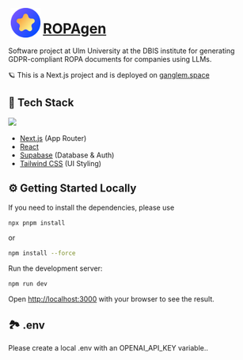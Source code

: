 <p>
 <img src="public/star.svg" width="60" align="left" hspace="5">
 <p>
   <h1><a href="https://ganglem.space">ROPAgen</a></h1>
 </p>
</p>

Software project at Ulm University at the DBIS institute for generating GDPR-compliant ROPA documents for companies using LLMs.

🪐 This is a Next.js project and is deployed on [ganglem.space](https://ganglem.space)


## 🥞 Tech Stack

<p align="left">
<img src="https://skillicons.dev/icons?i=next,react,supabase,docker,ts,tailwind"/>
</p>

- [Next.js](https://nextjs.org/) (App Router)
- [React](https://react.dev/)
- [Supabase](https://supabase.com/) (Database & Auth)
- [Tailwind CSS](https://tailwindcss.com/) (UI Styling)



## ⚙️ Getting Started Locally

If you need to install the dependencies, please use 

```bash
npx pnpm install
```
or

```bash
npm install --force
```

Run the development server:

```bash
npm run dev
```

Open [http://localhost:3000](http://localhost:3000) with your browser to see the result.

## 🏞️ .env
Please create a local .env with an OPENAI_API_KEY variable..

